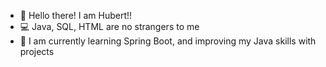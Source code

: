 
- 👋 Hello there! I am Hubert!!
- 💻 Java, SQL, HTML are no strangers to me
- 🤖 I am currently learning Spring Boot, and improving my Java skills with projects



